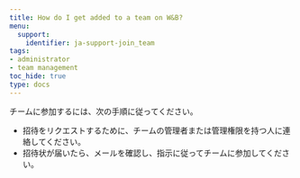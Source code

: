 ```yaml
---
title: How do I get added to a team on W&B?
menu:
  support:
    identifier: ja-support-join_team
tags:
- administrator
- team management
toc_hide: true
type: docs
---
```


チームに参加するには、次の手順に従ってください。

- 招待をリクエストするために、チームの管理者または管理権限を持つ人に連絡してください。
- 招待状が届いたら、メールを確認し、指示に従ってチームに参加してください。